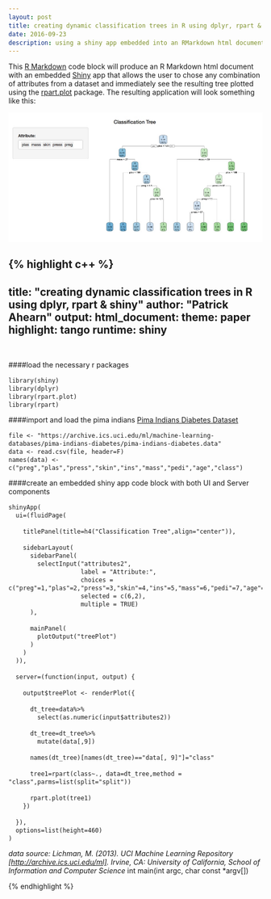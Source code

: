 ```yaml
---
layout: post
title: creating dynamic classification trees in R using dplyr, rpart & shiny
date: 2016-09-23
description: using a shiny app embedded into an RMarkdown html document that allows users to observe how a classification tree changes as the user selects / deselects different attributes
---
```

This <a href="http://rmarkdown.rstudio.com" target="_blank">R Markdown</a> code block will produce an R Markdown html document with an embedded <a href="http://shiny.rstudio.com" target="_blank">Shiny</a> app that allows the user to chose any combination of attributes from a dataset and immediately see the resulting tree plotted using the <a href="http://www.milbo.org/doc/prp.pdf" target="_blank">rpart.plot</a> package. The resulting application will look something like this:

<div class="img_row">
	<img src="/img/dynam_tree.jpg">
</div>

{% highlight c++ %}
---
title: "creating dynamic classification trees in R using dplyr, rpart & shiny"
author: "Patrick Ahearn"
output:
  html_document:
    theme:  paper
    highlight:  tango
runtime: shiny
---
<br>

####load the necessary r packages

```{r,echo=TRUE,message=FALSE}
library(shiny)
library(dplyr)
library(rpart.plot)
library(rpart)
```
####import and load the pima indians <a href="https://archive.ics.uci.edu/ml/datasets/Pima+Indians+Diabetes" target="_blank">Pima Indians Diabetes Dataset</a>
```{r}
file <- "https://archive.ics.uci.edu/ml/machine-learning-databases/pima-indians-diabetes/pima-indians-diabetes.data"
data <- read.csv(file, header=F)
names(data) <- c("preg","plas","press","skin","ins","mass","pedi","age","class")
```
####create an embedded shiny app code block with both UI and Server components
```{r}
shinyApp(
  ui=(fluidPage(

    titlePanel(title=h4("Classification Tree",align="center")),

    sidebarLayout(
      sidebarPanel(
        selectInput("attributes2",
                    label = "Attribute:",
                    choices = c("preg"=1,"plas"=2,"press"=3,"skin"=4,"ins"=5,"mass"=6,"pedi"=7,"age"=8),
                    selected = c(6,2),
                    multiple = TRUE)
      ),

      mainPanel(
        plotOutput("treePlot")
      )
    )
  )),

  server=(function(input, output) {

    output$treePlot <- renderPlot({

      dt_tree=data%>%
        select(as.numeric(input$attributes2))

      dt_tree=dt_tree%>%
        mutate(data[,9])

      names(dt_tree)[names(dt_tree)=="data[, 9]"]="class"

      tree1=rpart(class~., data=dt_tree,method = "class",parms=list(split="split"))

      rpart.plot(tree1)
    })

  }),
  options=list(height=460)
)
```

*data source: Lichman, M. (2013). UCI Machine Learning Repository [http://archive.ics.uci.edu/ml]. Irvine, CA: University of California, School of Information and Computer Science*
int main(int argc, char const *argv[])

{% endhighlight %}
